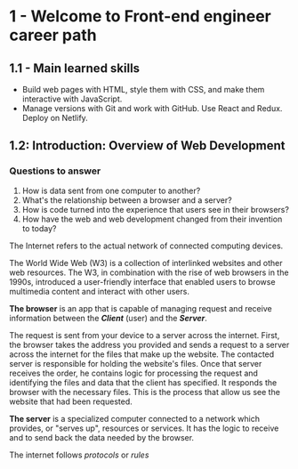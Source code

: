 # 1 - Welcome to Front-end engineer career path

## 1.1 - Main learned skills

- Build web pages with HTML, style them with CSS, and make them interactive with JavaScript.
- Manage versions with Git and work with GitHub.
Use React and Redux.
Deploy on Netlify.

## 1.2: Introduction: Overview of Web Development

### Questions to answer

1. How is data sent from one computer to another?
2. What's the relationship between a browser and a server?
3. How is code turned into the experience that users see in their browsers?
4. How have the web and web development changed from their invention to today?

The Internet refers to the actual network of connected computing devices.

The World Wide Web (W3) is a collection of interlinked websites and other web resources. The W3, in combination with the rise of web browsers in the 1990s, introduced a user-friendly interface that enabled users to browse multimedia content and interact with other users.

**The browser** is an app that is capable of managing request and receive information between the **_Client_** (user) and the **_Server_**.

The request is sent from your device to a server across the internet. First, the browser takes the address you provided and sends a request to a server across the internet for the files that make up the website. The contacted server is responsible for holding the website's files. Once that server receives the order, he contains logic for processing the request and identifying the files and data that the client has specified. It responds the browser with the necessary files. This is the process that allow us see the website that had been requested.

**The server** is a specialized computer connected to a network which provides, or "serves up", resources or services. It has the logic to receive and to send back the data needed by the browser.

The internet follows *protocols* or *rules* 
<!--stackedit_data:
eyJoaXN0b3J5IjpbLTEyOTIyODM2OCwxNzIyNjE1NjA2LDM3Mj
E1MjQyMywtNDIzOTE5ODUxLC0xNDQ0NzMyNTc0LDEwMzIzMjY1
ODldfQ==
-->